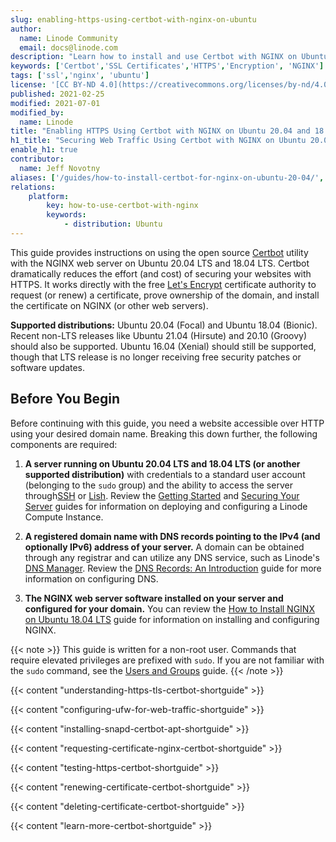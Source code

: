 ```yaml
---
slug: enabling-https-using-certbot-with-nginx-on-ubuntu
author:
  name: Linode Community
  email: docs@linode.com
description: "Learn how to install and use Certbot with NGINX on Ubuntu 20.04, which automates the process adding TLS/SSL to your websites."
keywords: ['Certbot','SSL Certificates','HTTPS','Encryption', 'NGINX']
tags: ['ssl','nginx', 'ubuntu']
license: '[CC BY-ND 4.0](https://creativecommons.org/licenses/by-nd/4.0)'
published: 2021-02-25
modified: 2021-07-01
modified_by:
  name: Linode
title: "Enabling HTTPS Using Certbot with NGINX on Ubuntu 20.04 and 18.04"
h1_title: "Securing Web Traffic Using Certbot with NGINX on Ubuntu 20.04 and 18.04"
enable_h1: true
contributor:
  name: Jeff Novotny
aliases: ['/guides/how-to-install-certbot-for-nginx-on-ubuntu-20-04/','/quick-answers/websites/certbot/how-to-install-certbot-on-ubuntu-18-04/','/quick-answers/websites/how-to-install-certbot-on-ubuntu-18-04/','/guides/how-to-install-certbot-on-ubuntu-18-04/']
relations:
    platform:
        key: how-to-use-certbot-with-nginx
        keywords:
            - distribution: Ubuntu
---
```



This guide provides instructions on using the open source [Certbot](https://certbot.eff.org/) utility with the NGINX web server on Ubuntu 20.04 LTS and 18.04 LTS. Certbot dramatically reduces the effort (and cost) of securing your websites with HTTPS. It works directly with the free [Let's Encrypt](https://letsencrypt.org/) certificate authority to request (or renew) a certificate, prove ownership of the domain, and install the certificate on NGINX (or other web servers).

**Supported distributions:** Ubuntu 20.04 (Focal) and Ubuntu 18.04 (Bionic). Recent non-LTS releases like Ubuntu 21.04 (Hirsute) and 20.10 (Groovy) should also be supported. Ubuntu 16.04 (Xenial) should still be supported, though that LTS release is no longer receiving free security patches or software updates.

## Before You Begin

Before continuing with this guide, you need a website accessible over HTTP using your desired domain name. Breaking this down further, the following components are required:

1.  **A server running on Ubuntu 20.04 LTS and 18.04 LTS (or another supported distribution)** with credentials to a standard user account (belonging to the `sudo` group) and the ability to access the server through[SSH](/docs/guides/connect-to-server-over-ssh/) or [Lish](/docs/guides/using-the-linode-shell-lish/). Review the [Getting Started](/docs/getting-started/) and [Securing Your Server](/docs/guides/securing-your-server/) guides for information on deploying and configuring a Linode Compute Instance.

2.  **A registered domain name with DNS records pointing to the IPv4 (and optionally IPv6) address of your server.** A domain can be obtained through any registrar and can utilize any DNS service, such as Linode's [DNS Manager](/docs/platform/manager/dns-manager/). Review the [DNS Records: An Introduction](/docs/networking/dns/dns-records-an-introduction/) guide for more information on configuring DNS.

3.  **The NGINX web server software installed on your server and configured for your domain.** You can review the [How to Install NGINX on Ubuntu 18.04 LTS](/docs/guides/how-to-install-nginx-ubuntu-18-04/) guide for information on installing and configuring NGINX.

{{< note >}}
This guide is written for a non-root user. Commands that require elevated privileges are prefixed with `sudo`. If you are not familiar with the `sudo` command, see the [Users and Groups](/docs/tools-reference/linux-users-and-groups/) guide.
{{< /note >}}

{{< content "understanding-https-tls-certbot-shortguide" >}}

{{< content "configuring-ufw-for-web-traffic-shortguide" >}}

{{< content "installing-snapd-certbot-apt-shortguide" >}}

{{< content "requesting-certificate-nginx-certbot-shortguide" >}}

{{< content "testing-https-certbot-shortguide" >}}

{{< content "renewing-certificate-certbot-shortguide" >}}

{{< content "deleting-certificate-certbot-shortguide" >}}

{{< content "learn-more-certbot-shortguide" >}}
